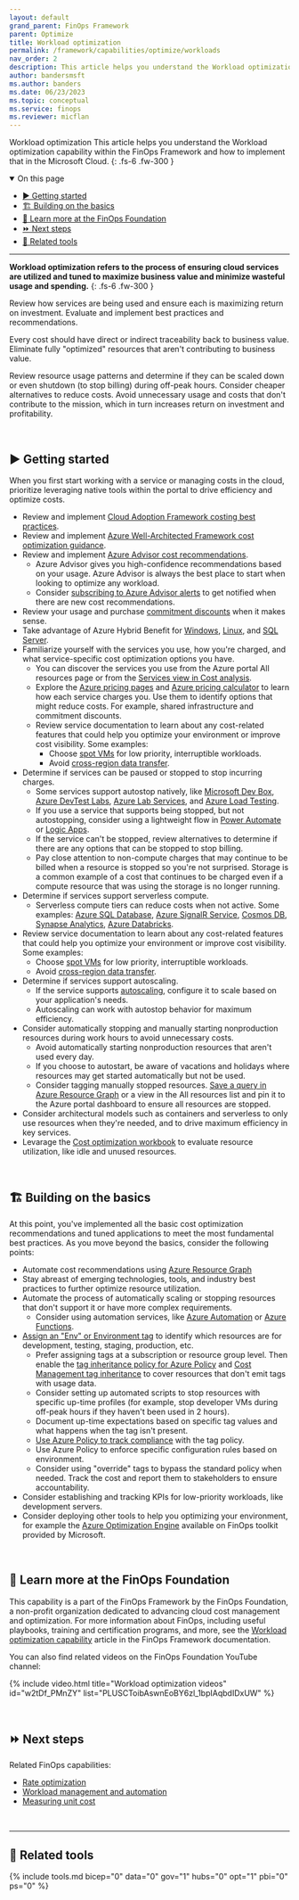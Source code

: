 ```yaml
---
layout: default
grand_parent: FinOps Framework
parent: Optimize
title: Workload optimization
permalink: /framework/capabilities/optimize/workloads
nav_order: 2
description: This article helps you understand the Workload optimization capability within the FinOps Framework and how to implement that in the Microsoft Cloud.
author: bandersmsft
ms.author: banders
ms.date: 06/23/2023
ms.topic: conceptual
ms.service: finops
ms.reviewer: micflan
---
```


<span class="fs-9 d-block mb-4">Workload optimization</span>
This article helps you understand the Workload optimization capability within the FinOps Framework and how to implement that in the Microsoft Cloud.
{: .fs-6 .fw-300 }

<details open markdown="1">
  <summary class="fs-2 text-uppercase">On this page</summary>

- [▶️ Getting started](#️-getting-started)
- [🏗️ Building on the basics](#️-building-on-the-basics)
- [🍎 Learn more at the FinOps Foundation](#-learn-more-at-the-finops-foundation)
- [⏩ Next steps](#-next-steps)
- [🧰 Related tools](#-related-tools)

</details>

---

<a name="definition"></a>
**Workload optimization refers to the process of ensuring cloud services are utilized and tuned to maximize business value and minimize wasteful usage and spending.**
{: .fs-6 .fw-300 }

Review how services are being used and ensure each is maximizing return on investment. Evaluate and implement best practices and recommendations.

Every cost should have direct or indirect traceability back to business value. Eliminate fully "optimized" resources that aren't contributing to business value.

Review resource usage patterns and determine if they can be scaled down or even shutdown (to stop billing) during off-peak hours. Consider cheaper alternatives to reduce costs. Avoid unnecessary usage and costs that don't contribute to the mission, which in turn increases return on investment and profitability.

<br>

## ▶️ Getting started

When you first start working with a service or managing costs in the cloud, prioritize leveraging native tools within the portal to drive efficiency and optimize costs.

- Review and implement [Cloud Adoption Framework costing best practices](https://learn.microsoft.com/azure/cloud-adoption-framework/govern/cost-management/best-practices).
- Review and implement [Azure Well-Architected Framework cost optimization guidance](https://learn.microsoft.com/azure/well-architected/cost/overview).
- Review and implement [Azure Advisor cost recommendations](https://learn.microsoft.com/azure/advisor/advisor-reference-cost-recommendations).
  - Azure Advisor gives you high-confidence recommendations based on your usage. Azure Advisor is always the best place to start when looking to optimize any workload.
  - Consider [subscribing to Azure Advisor alerts](https://learn.microsoft.com/azure/advisor/advisor-alerts-portal) to get notified when there are new cost recommendations.
- Review your usage and purchase [commitment discounts](./rates.md) when it makes sense.
- Take advantage of Azure Hybrid Benefit for [Windows](https://learn.microsoft.com/windows-server/get-started/azure-hybrid-benefit), [Linux](https://learn.microsoft.com/azure/virtual-machines/linux/azure-hybrid-benefit-linux), and [SQL Server](https://learn.microsoft.com/azure/azure-sql/azure-hybrid-benefit).
- Familiarize yourself with the services you use, how you're charged, and what service-specific cost optimization options you have.
  - You can discover the services you use from the Azure portal All resources page or from the [Services view in Cost analysis](https://learn.microsoft.com/azure/cost-management-billing/costs/cost-analysis-built-in-views#break-down-product-and-service-costs).
  - Explore the [Azure pricing pages](https://azure.microsoft.com/pricing) and [Azure pricing calculator](https://azure.microsoft.com/pricing/calculator) to learn how each service charges you. Use them to identify options that might reduce costs. For example, shared infrastructure and commitment discounts.
  - Review service documentation to learn about any cost-related features that could help you optimize your environment or improve cost visibility. Some examples:
    - Choose [spot VMs](https://learn.microsoft.com/azure/well-architected/cost/optimize-vm#spot-vms) for low priority, interruptible workloads.
    - Avoid [cross-region data transfer](https://learn.microsoft.com/azure/well-architected/cost/design-regions#traffic-across-billing-zones-and-regions).
- Determine if services can be paused or stopped to stop incurring charges.
  - Some services support autostop natively, like [Microsoft Dev Box](https://learn.microsoft.com/azure/dev-box/how-to-configure-stop-schedule), [Azure DevTest Labs](https://learn.microsoft.com/azure/devtest-labs/devtest-lab-auto-shutdown), [Azure Lab Services](https://learn.microsoft.com/azure/lab-services/how-to-configure-auto-shutdown-lab-plans), and [Azure Load Testing](https://learn.microsoft.com/azure/load-testing/how-to-define-test-criteria#auto-stop-configuration).
  - If you use a service that supports being stopped, but not autostopping, consider using a lightweight flow in [Power Automate](https://learn.microsoft.com/power-automate/getting-started) or [Logic Apps](https://learn.microsoft.com/azure/logic-apps/logic-apps-overview).
  - If the service can't be stopped, review alternatives to determine if there are any options that can be stopped to stop billing.
  - Pay close attention to non-compute charges that may continue to be billed when a resource is stopped so you're not surprised. Storage is a common example of a cost that continues to be charged even if a compute resource that was using the storage is no longer running.
- Determine if services support serverless compute.
  - Serverless compute tiers can reduce costs when not active. Some examples: [Azure SQL Database](https://learn.microsoft.com/azure/azure-sql/database/serverless-tier-overview), [Azure SignalR Service](https://learn.microsoft.com/azure/azure-signalr/concept-service-mode), [Cosmos DB](https://learn.microsoft.com/azure/cosmos-db/serverless), [Synapse Analytics](https://learn.microsoft.com/azure/synapse-analytics/sql/on-demand-workspace-overview), [Azure Databricks](https://learn.microsoft.com/azure/databricks/serverless-compute/).
- Review service documentation to learn about any cost-related features that could help you optimize your environment or improve cost visibility. Some examples:
  - Choose [spot VMs](https://learn.microsoft.com/azure/well-architected/cost/optimize-vm#spot-vms) for low priority, interruptible workloads.
  - Avoid [cross-region data transfer](https://learn.microsoft.com/azure/well-architected/cost/design-regions#traffic-across-billing-zones-and-regions).
- Determine if services support autoscaling.
  - If the service supports [autoscaling](https://learn.microsoft.com/azure/architecture/best-practices/auto-scaling), configure it to scale based on your application's needs.
  - Autoscaling can work with autostop behavior for maximum efficiency.
- Consider automatically stopping and manually starting nonproduction resources during work hours to avoid unnecessary costs.
  - Avoid automatically starting nonproduction resources that aren't used every day.
  - If you choose to autostart, be aware of vacations and holidays where resources may get started automatically but not be used.
  - Consider tagging manually stopped resources. [Save a query in Azure Resource Graph](https://learn.microsoft.com/azure/governance/resource-graph/first-query-portal) or a view in the All resources list and pin it to the Azure portal dashboard to ensure all resources are stopped.
- Consider architectural models such as containers and serverless to only use resources when they're needed, and to drive maximum efficiency in key services.
- Levarage the [Cost optimization workbook](../../../../_workbooks/optimization-workbook/cost-optimization-workbook.md) to evaluate resource utilization, like idle and unused resources.

<br>

## 🏗️ Building on the basics

At this point, you've implemented all the basic cost optimization recommendations and tuned applications to meet the most fundamental best practices. As you move beyond the basics, consider the following points:

- Automate cost recommendations using [Azure Resource Graph](https://learn.microsoft.com/azure/advisor/resource-graph-samples)
- Stay abreast of emerging technologies, tools, and industry best practices to further optimize resource utilization.
- Automate the process of automatically scaling or stopping resources that don't support it or have more complex requirements.
  - Consider using automation services, like [Azure Automation](https://learn.microsoft.com/azure/automation/automation-solution-vm-management) or [Azure Functions](https://learn.microsoft.com/azure/azure-functions/start-stop-vms/overview).
- [Assign an "Env" or Environment tag](https://learn.microsoft.com/azure/azure-resource-manager/management/tag-resources) to identify which resources are for development, testing, staging, production, etc.
  - Prefer assigning tags at a subscription or resource group level. Then enable the [tag inheritance policy for Azure Policy](https://learn.microsoft.com/azure/governance/policy/samples/built-in-policies#tags) and [Cost Management tag inheritance](https://learn.microsoft.com/azure/cost-management-billing/costs/enable-tag-inheritance) to cover resources that don't emit tags with usage data.
  - Consider setting up automated scripts to stop resources with specific up-time profiles (for example, stop developer VMs during off-peak hours if they haven't been used in 2 hours).
  - Document up-time expectations based on specific tag values and what happens when the tag isn't present.
  - [Use Azure Policy to track compliance](https://learn.microsoft.com/azure/governance/policy/how-to/get-compliance-data) with the tag policy.
  - Use Azure Policy to enforce specific configuration rules based on environment.
  - Consider using "override" tags to bypass the standard policy when needed. Track the cost and report them to stakeholders to ensure accountability.
- Consider establishing and tracking KPIs for low-priority workloads, like development servers.
- Consider deploying other tools to help you optimizing your environment, for example the [Azure Optimization Engine]() available on FinOps toolkit provided by Microsoft.

<br>

## 🍎 Learn more at the FinOps Foundation

This capability is a part of the FinOps Framework by the FinOps Foundation, a non-profit organization dedicated to advancing cloud cost management and optimization. For more information about FinOps, including useful playbooks, training and certification programs, and more, see the [Workload optimization capability](https://www.finops.org/framework/capabilities/workload-optimization/) article in the FinOps Framework documentation.

You can also find related videos on the FinOps Foundation YouTube channel:

<!--[!VIDEO https://www.youtube.com/embed/w2tDf_PMnZY?list=PLUSCToibAswnEoBY6zl_1bpIAqbdIDxUW&pp=iAQB]-->
{% include video.html title="Workload optimization videos" id="w2tDf_PMnZY" list="PLUSCToibAswnEoBY6zl_1bpIAqbdIDxUW" %}

<br>

## ⏩ Next steps

Related FinOps capabilities:

- [Rate optimization](./rates.md)
- [Workload management and automation](./workloads.md)
- [Measuring unit cost](../quantify/unit-economics.md)

<br>

---

## 🧰 Related tools

{% include tools.md bicep="0" data="0" gov="1" hubs="0" opt="1" pbi="0" ps="0" %}

<br>
